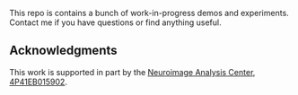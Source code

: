 This repo is contains a bunch of work-in-progress demos
and experiments.  Contact me if you have questions or
find anything useful.


## Acknowledgments
This work is supported in part by the [Neuroimage Analysis Center, 4P41EB015902](https://projectreporter.nih.gov/project_info_description.cfm?aid=9115586&icde=31485398).
